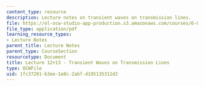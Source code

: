 ```yaml
---
content_type: resource
description: Lecture notes on transient waves on transmission lines.
file: https://ol-ocw-studio-app-production.s3.amazonaws.com/courses/6-013-electromagnetics-and-applications-fall-2005/1fc37201b3ee1e8c2abfd195135312d3_lec12_13.pdf
file_type: application/pdf
learning_resource_types:
- Lecture Notes
parent_title: Lecture Notes
parent_type: CourseSection
resourcetype: Document
title: Lecture 12+13 - Transient Waves on Transmission Lines
type: OCWFile
uid: 1fc37201-b3ee-1e8c-2abf-d195135312d3
---
```

